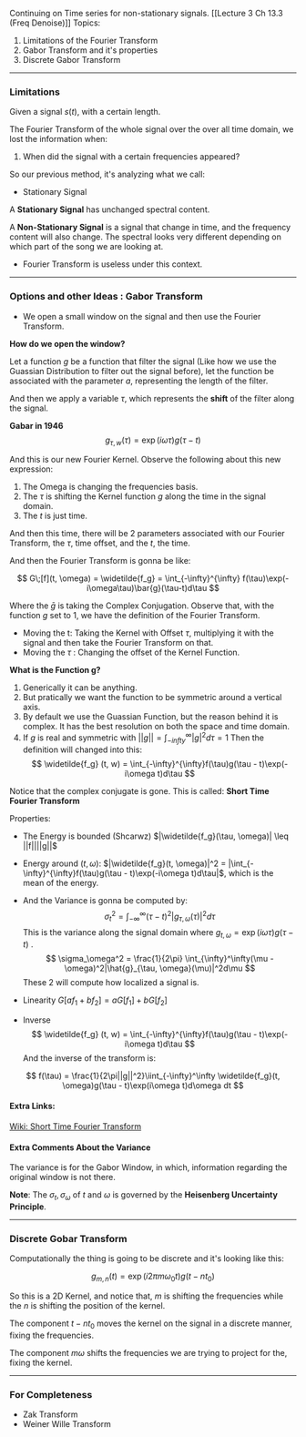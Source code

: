 Continuing on Time series for non-stationary signals. 
[[Lecture 3 Ch 13.3 (Freq Denoise)]]
Topics: 
1. Limitations of the Fourier Transform
2. Gabor Transform and it's properties
3. Discrete Gabor Transform

---

### Limitations 
Given a signal $s(t)$, with a certain length. 

The Fourier Transform of the whole signal over the over all time domain, we lost the information when: 
1. When did the signal with a certain frequencies appeared? 

So our previous method, it's analyzing what we call: 
* Stationary Signal

A **Stationary Signal** has unchanged spectral content. 

A **Non-Stationary Signal** is a signal that change in time, and the frequency content will also change. The spectral looks very different depending on which part of the song we are looking at. 

* Fourier Transform is useless under this context. 

---
### Options and other Ideas : Gabor Transform
* We open a small window on the signal and then use the Fourier Transform. 

**How do we open the window?**

Let a function $g$ be a function that filter the signal (Like how we use the Guassian Distribution to filter out the signal before), let the function be associated with the parameter $a$, representing the length of the filter. 

And then we apply a variable $\tau$, which represents the **shift** of the filter along the signal. 

**Gabar in 1946**
$$
g_{\tau, w}(\tau) = \exp(i\omega \tau)g(\tau - t)
$$

And this is our new Fourier Kernel. Observe the following about this new expression: 
1. The Omega is changing the frequencies basis. 
2. The $\tau$ is shifting the Kernel function $g$ along the time in the signal domain. 
3. The $t$ is just time. 

And then this time, there will be 2 parameters associated with our Fourier Transform, the $\tau$, time offset, and the $t$, the time. 

And then the Fourier Transform is gonna be like: 

$$
G\;[f](t, \omega) = \widetilde{f_g} = \int_{-\infty}^{\infty}
f(\tau)\exp(-i\omega\tau)\bar{g}(\tau-t)d\tau
$$

Where the $\bar{g}$  is taking the Complex Conjugation. 
Observe that, with the function $g$ set to 1, we have the definition of the Fourier Transform. 

* Moving the t: Taking the Kernel with Offset $\tau$, multiplying it with the signal and then take the Fourier Transform on that. 
* Moving the $\tau$ : Changing the offset of the Kernel Function. 

**What is the Function g?**
1. Generically it can be anything. 
2. But pratically we want the function to be symmetric around a vertical axis. 
3. By default we use the Guassian Function, but the reason behind it is complex. It has the best resolution on both the space and time domain. 
4. If $g$ is real and symmetric with $||g|| = \int_{-infty}^\infty |g|^2d\tau = 1$ 
	Then the definition will changed into this: 
$$
\widetilde{f_g}	(t, w) = \int_{-\infty}^{\infty}f(\tau)g(\tau - t)\exp(-i\omega t)d\tau
$$

Notice that the complex conjugate is gone. This is called: **Short Time Fourier Transform**

Properties: 
* The Energy is bounded (Shcarwz) $|\widetilde{f_g}(\tau, \omega)| \leq ||f||||g||$
* Energy around $(t, \omega)$: $|\widetilde{f_g}(t, \omega)|^2 = |\int_{-\infty}^{\infty}f(\tau)g(\tau - t)\exp(-i\omega t)d\tau|$, which is the mean of the energy. 
* And the Variance is gonna be computed by: 
$$
\sigma_t^2=\int_{-\infty}^\infty(\tau - t)^2|g_{\tau, \omega}(\tau)|^2 d\tau$$
This is the variance along the signal domain where $g_{t, \omega} = \exp(i\omega\tau)g(\tau - t)$ .
$$
\sigma_\omega^2 =
\frac{1}{2\pi}
\int_{\infty}^\infty(\mu - \omega)^2|\hat{g}_{\tau, \omega}(\mu)|^2d\mu
$$
These 2 will compute how localized a signal is. 

* Linearity $G[af_1 + bf_2] = aG[f_1] + bG[f_2]$

* Inverse 
$$
\widetilde{f_g}	(t, w) = \int_{-\infty}^{\infty}f(\tau)g(\tau - t)\exp(-i\omega t)d\tau
$$
And the inverse of the transform is: 

$$
f(\tau) = \frac{1}{2\pi||g||^2}\iint_{-\infty}^\infty
\widetilde{f_g}(t, \omega)g(\tau - t)\exp(i\omega t)d\omega dt
$$

#### Extra Links: 
[Wiki: Short Time Fourier Transform](https://www.wikiwand.com/en/Short-time_Fourier_transform)

#### Extra Comments About the Variance

The variance is for the Gabor Window, in which, information regarding the original window is not there. 

**Note**: The $\sigma_t, \sigma_\omega$ of $t$ and $\omega$ is governed by the **Heisenberg Uncertainty Principle**. 


---

### Discrete Gobar Transform
Computationally the thing is going to be discrete and it's looking like this: 

$$
g_{m, n}(t) = \exp(i2\pi m\omega_0 t)g(t - nt_0)
$$

So this is a 2D Kernel, and notice that, $m$ is shifting the frequencies while the $n$ is shifting the position of the kernel. 

The component $t - nt_0$ moves the kernel on the signal in a discrete manner, fixing the frequencies. 

The component $m\omega$ shifts the frequencies we are trying to project for the, fixing the kernel. 

---

### For Completeness
- Zak Transform 
- Weiner Wille Transform